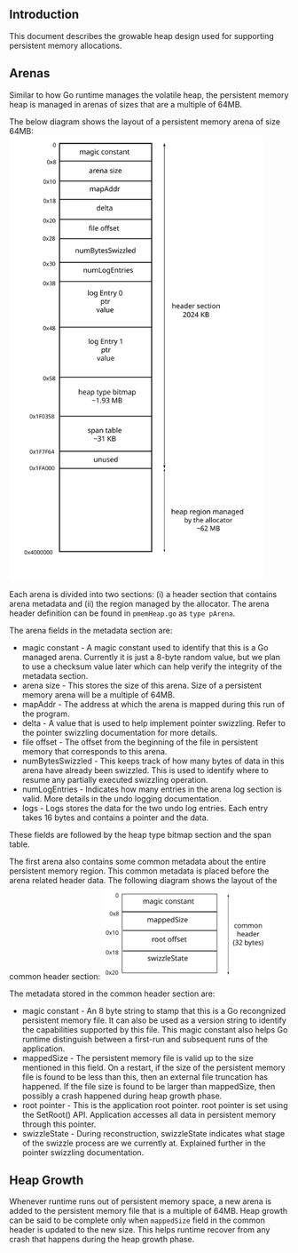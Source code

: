 ## Introduction
This document describes the growable heap design used for supporting persistent
memory allocations.

## Arenas
Similar to how Go runtime manages the volatile heap, the
persistent memory heap is managed in arenas of sizes that are a multiple
of 64MB.

The below diagram shows the layout of a persistent memory arena of size 64MB:
<img src="img/arenaLayout.svg" alt="Arena layout" height=800>

Each arena is divided into two sections: (i) a header section that contains
arena metadata and (ii) the region managed by the allocator. The arena header
definition can be found in `pmemHeap.go` as `type pArena`.

The arena fields in the metadata section are:
* magic constant - A magic constant used to identify that this is a Go
managed arena. Currently it is just a 8-byte random value, but we plan to
use a checksum value later which can help verify the integrity of the metadata
section.
* arena size - This stores the size of this arena. Size of a persistent memory
arena will be a multiple of 64MB.
* mapAddr - The address at which the arena is mapped during this run of the
program.
* delta - A value that is used to help implement pointer swizzling. Refer to the
pointer swizzling documentation for more details.
* file offset - The offset from the beginning of the file in persistent memory
that corresponds to this arena.
* numBytesSwizzled - This keeps track of how many bytes of data in this arena
have already been swizzled. This is used to identify where to resume any
partially executed swizzling operation.
* numLogEntries - Indicates how many entries in the arena log section is valid.
More details in the undo logging documentation.
* logs - Logs stores the data for the two undo log entries. Each entry takes 16
bytes and contains a pointer and the data.

These fields are followed by the heap type bitmap section and the span table.

The first arena also contains some common metadata about the entire persistent
memory region. This common metadata is placed before the arena related header
data. The following diagram shows the layout of the common header section:
<img src="img/commonHeader.svg" alt="Arena layout" height=170>

The metadata stored in the common header section are:
* magic constant - An 8 byte string to stamp that this is a Go recongnized
persistent memory file. It can also be used as a version string to identify the
capabilities supported by this file. This magic constant also helps Go runtime
distinguish between a first-run and subsequent runs of the application.
* mappedSize - The persistent memory file is valid up to the size mentioned in
this field. On a restart, if the size of the persistent memory file is found to
be less than this, then an external file truncation has happened. If the file
size is found to be larger than mappedSize, then possibly a crash happened
during heap growth phase.
* root pointer - This is the application root pointer. root pointer is set using
the SetRoot() API. Application accesses all data in persistent memory through
this pointer.
* swizzleState - During reconstruction, swizzleState indicates what stage of
the swizzle process are we currently at. Explained further in the pointer
swizzling documentation.

## Heap Growth
Whenever runtime runs out of persistent memory space, a new arena is added to
the persistent memory file that is a multiple of 64MB. Heap growth can be said
to be complete only when `mappedSize` field in the common header is updated to
the new size. This helps runtime recover from any crash that happens during the
heap growth phase.
